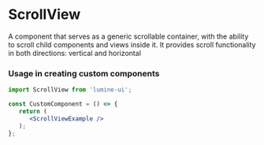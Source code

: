 # ScrollView

A component that serves as a generic scrollable container, with the ability to scroll child components and views inside it. It provides scroll functionality in both directions: vertical and horizontal

### ****Usage in creating custom components****

```jsx
import ScrollView from 'lumine-ui';

const CustomComponent = () => {
   return (
      <ScrollViewExample />
   );
};
```
